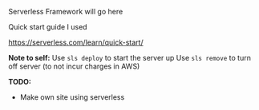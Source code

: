 Serverless Framework will go here

Quick start guide I used

https://serverless.com/learn/quick-start/

**Note to self:**
Use `sls deploy` to start the server up
Use `sls remove` to turn off server (to not incur charges in AWS)

**TODO:**
* Make own site using serverless
